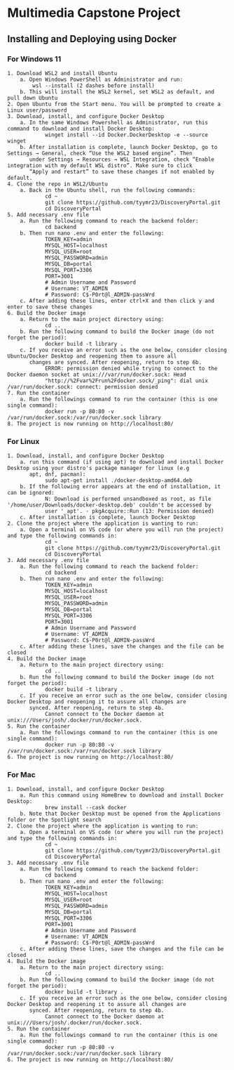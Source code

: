 # Multimedia Capstone Project

## Installing and Deploying using Docker

### For Windows 11

    1. Download WSL2 and install Ubuntu
        a. Open Windows PowerShell as Administrator and run:
            wsl --install (2 dashes before install)
        b. This will install the WSL2 kernel, set WSL2 as default, and pull down Ubuntu
    2. Open Ubuntu from the Start menu. You will be prompted to create a Linux user/password
    3. Download, install, and configure Docker Desktop
        a. In the same Windows Powershell as Administrator, run this command to download and install Docker Desktop:
                winget install --id Docker.DockerDesktop -e --source winget
        b. After installation is complete, launch Docker Desktop, go to Settings → General, check “Use the WSL2 based engine”. Then
           under Settings → Resources → WSL Integration, check “Enable integration with my default WSL distro”. Make sure to click
           “Apply and restart” to save these changes if not enabled by default.
    4. Clone the repo in WSL2/Ubuntu
        a. Back in the Ubuntu shell, run the following commands:
                cd ~
                git clone https://github.com/tyymr23/DiscoveryPortal.git
                cd DiscoveryPortal
    5. Add necessary .env file
        a. Run the following command to reach the backend folder:
                cd backend
        b. Then run nano .env and enter the following:
                TOKEN_KEY=admin
                MYSQL_HOST=localhost
                MYSQL_USER=root
                MYSQL_PASSWORD=admin
                MYSQL_DB=portal
                MYSQL_PORT=3306
                PORT=3001
                # Admin Username and Password
                # Username: VT_ADMIN
                # Password: C$-P0rt@l_ADMIN-passWrd
        c. After adding these lines, enter ctrl+X and then click y and enter to save these changes
    6. Build the Docker image
        a. Return to the main project directory using:
                cd ..
        b. Run the following command to build the Docker image (do not forget the period):
                docker build -t library .
        c. If you receive an error such as the one below, consider closing Ubuntu/Docker Desktop and reopening them to assure all
           changes are synced. After reopening, return to step 6b.
                ERROR: permission denied while trying to connect to the Docker daemon socket at unix:///var/run/docker.sock: Head
                "http://%2Fvar%2Frun%2Fdocker.sock/_ping": dial unix /var/run/docker.sock: connect: permission denied
    7. Run the container
        a. Run the followings command to run the container (this is one single command):
                docker run -p 80:80 -v /var/run/docker.sock:/var/run/docker.sock library
    8. The project is now running on http://localhost:80/

### For Linux

    1. Download, install, and configure Docker Desktop
        a. run this command (if using apt) to download and install Docker Desktop using your distro's package manager for linux (e.g
           apt, dnf, pacman): 
                sudo apt-get install ./docker-desktop-amd64.deb
        b. If the following error appears at the end of installation, it can be ignored:
                N: Download is performed unsandboxed as root, as file '/home/user/Downloads/docker-desktop.deb' couldn't be accessed by
                user '_apt'. - pkgAcquire::Run (13: Permission denied)
        c. After installation is complete, launch Docker Desktop
    2. Clone the project where the application is wanting to run:
        a. Open a terminal on VS code (or where you will run the project) and type the following commands in:
                cd ~
                git clone https://github.com/tyymr23/DiscoveryPortal.git
                cd DiscoveryPortal
    3. Add necessary .env file
        a. Run the following command to reach the backend folder:
                cd backend
        b. Then run nano .env and enter the following:
                TOKEN_KEY=admin
                MYSQL_HOST=localhost
                MYSQL_USER=root
                MYSQL_PASSWORD=admin
                MYSQL_DB=portal
                MYSQL_PORT=3306
                PORT=3001
                # Admin Username and Password
                # Username: VT_ADMIN
                # Password: C$-P0rt@l_ADMIN-passWrd
        c. After adding these lines, save the changes and the file can be closed
    4. Build the Docker image
        a. Return to the main project directory using:
                cd ..
        b. Run the following command to build the Docker image (do not forget the period):
                docker build -t library .
        c. If you receive an error such as the one below, consider closing Docker Desktop and reopening it to assure all changes are
           synced. After reopening, return to step 4b.
                Cannot connect to the Docker daemon at unix:///Users/josh/.docker/run/docker.sock.
    5. Run the container
        a. Run the followings command to run the container (this is one single command):
                docker run -p 80:80 -v /var/run/docker.sock:/var/run/docker.sock library
    6. The project is now running on http://localhost:80/

### For Mac

    1. Download, install, and configure Docker Desktop
        a. Run this command using HomeBrew to download and install Docker Desktop: 
                brew install --cask docker
        b. Note that Docker Desktop must be opened from the Applications folder or the Spotlight search
    2. Clone the project where the application is wanting to run:
        a. Open a terminal on VS code (or where you will run the project) and type the following commands in:
                cd ~
                git clone https://github.com/tyymr23/DiscoveryPortal.git
                cd DiscoveryPortal
    3. Add necessary .env file
        a. Run the following command to reach the backend folder:
                cd backend
        b. Then run nano .env and enter the following:
                TOKEN_KEY=admin
                MYSQL_HOST=localhost
                MYSQL_USER=root
                MYSQL_PASSWORD=admin
                MYSQL_DB=portal
                MYSQL_PORT=3306
                PORT=3001
                # Admin Username and Password
                # Username: VT_ADMIN
                # Password: C$-P0rt@l_ADMIN-passWrd
        c. After adding these lines, save the changes and the file can be closed
    4. Build the Docker image
        a. Return to the main project directory using:
                cd ..
        b. Run the following command to build the Docker image (do not forget the period):
                docker build -t library .
        c. If you receive an error such as the one below, consider closing Docker Desktop and reopening it to assure all changes are
           synced. After reopening, return to step 4b.
                Cannot connect to the Docker daemon at unix:///Users/josh/.docker/run/docker.sock.
    5. Run the container
        a. Run the followings command to run the container (this is one single command):
                docker run -p 80:80 -v /var/run/docker.sock:/var/run/docker.sock library
    6. The project is now running on http://localhost:80/





